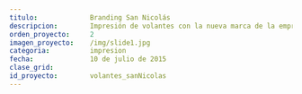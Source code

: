 ```yaml
---
titulo:				Branding San Nicolás
descripcion:		Impresión de volantes con la nueva marca de la empresa.
orden_proyecto: 	2
imagen_proyecto:	/img/slide1.jpg
categoria:			impresion
fecha:				10 de julio de 2015
clase_grid:		
id_proyecto:		volantes_sanNicolas		
---
```

